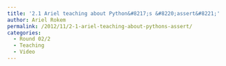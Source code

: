 ```yaml
---
title: '2.1 Ariel teaching about Python&#8217;s &#8220;assert&#8221;'
author: Ariel Rokem
permalink: /2012/11/2-1-ariel-teaching-about-pythons-assert/
categories:
  - Round 02/2
  - Teaching
  - Video
---
```

